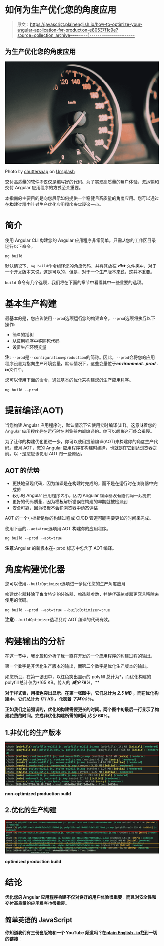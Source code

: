 # 如何为生产优化您的角度应用

> 原文：<https://javascript.plainenglish.io/how-to-optimize-your-angular-application-for-production-e80537f1c9e?source=collection_archive---------1----------------------->

## 为生产优化您的角度应用

![](img/081e9fb825bb674ad1305cef88c7b7a5.png)

Photo by [chuttersnap](https://unsplash.com/@chuttersnap?utm_source=medium&utm_medium=referral) on [Unsplash](https://unsplash.com?utm_source=medium&utm_medium=referral)

交付高质量的软件不仅仅是编写好的代码。为了实现高质量的用户体验，您运输和交付 Angular 应用程序的方式至关重要。

本指南的主要目的是向您展示如何提供一个稳健且高质量的角度应用。您可以通过在构建过程中针对生产优化应用程序来实现这一点。

# **简介**

使用 Angular CLI 构建您的 Angular 应用程序非常简单。只需从您的工作区目录运行以下命令。

```
ng build
```

默认情况下，`ng build`命令编译您的角度代码，并将其放在 ***dist*** 文件夹中。对于一个开发版本来说，这是可以的，但是，对于一个生产版本来说，这并不重要。

`build` 命令有几个选项，我们将在下面的章节中看看其中一些重要的选项。

# 基本生产构建

最基本的是，您应该使用`--prod`选项运行您的构建命令。`--prod`选项将执行以下操作:

*   简单的摇树
*   从应用程序中移除死代码
*   设置生产环境变量

**注:** `--prod`是`--configuration=production`的简称。因此，`--prod`会将您的应用程序设置为指向生产环境变量，默认情况下，这些变量位于***environment . prod . ts***文件中。

您可以使用下面的命令，通过基本的优化来构建您的生产应用程序。

```
ng build --prod 
```

# 提前编译(AOT)

当您构建 Angular 应用程序时，默认情况下它使用实时编译(JIT)。这意味着您的 Angular 应用程序是在运行时在浏览器内部编译的。你可以想象这可能会很慢。

为了让你的构建优化更进一步，你可以使用提前编译(AOT)来构建你的角度生产代码。使用 AOT，您的 Angular 应用程序在构建时编译，也就是在它到达浏览器之前。以下是您应该使用 AOT 的一些原因。

## AOT 的优势

*   更快地呈现代码，因为编译是在构建时完成的，而不是在运行时在浏览器中完成的
*   较小的 Angular 应用程序大小，因为 Angular 编译器没有随代码一起提供
*   更好的代码质量，因为模板解析错误在构建的早期就被检测到
*   安全可靠，因为模板不会在浏览器中动态评估

AOT 的一个小挫折是你的构建过程或 CI/CD 管道可能需要更长的时间来完成。

使用下面的`--aot=true`选项用 AOT 构建你的应用程序。

```
ng build --prod --aot=true 
```

**注意**:Angular 的新版本在- prod 标志中包含了 AOT 编译。

# 角度构建优化器

您可以使用`--buildOptimizer`选项进一步优化您的生产角度应用

构建优化器移除了角度特定的装饰器、构造器参数，并使代码缩减器更容易移除未使用的代码。

```
ng build --prod --aot=true --buildOptimizer=true 
```

**注意**:`--buildOptimizer`选项只对 AOT 编译的代码有效。

# 构建输出的分析

在这一节中，我比较和分析了我一直在开发的一个应用程序的构建过程的输出。

第一个数字是非优化生产版本的输出，而第二个数字是优化生产版本的输出。

如您所见，在第一张图中，以红色突出显示的 polyfill 总计为*，而优化构建的 polyfill 总计仅为*165 KB。惊人的 ***减少 79%***。**

**对于样式表，用橙色突出显示。在第一张图中，它们总计为 ***2.5 MB*** ，而在优化构建中，它们总计为 ***171 KB*** 。代表着 ***下降 93%***。**

**正如我们之前强调的，优化的构建需要更长的时间。两个图中的最后一行显示了构建花费的时间。完成非优化构建所需的时间 ***比*** 少 60%。**

## **1.非优化的生产版本**

**![](img/de747ba591efc894b0aa187d114ca792.png)**

**non-optimized production build**

## **2.优化的生产构建**

**![](img/5791387ae5847746b97cf498b7ee9285.png)**

**optimized production build**

# **结论**

**优化您的 Angular 应用程序构建不仅对良好的用户体验很重要，而且对安全性和交付高质量的应用程序也很重要。**

## ****简单英语的 JavaScript****

**你知道我们有三份出版物和一个 YouTube 频道吗？在[**plain English . io**](https://plainenglish.io/)找到一切的链接！**